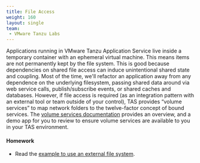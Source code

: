 ```yaml
---
title: File Access
weight: 160
layout: single
team:
 - VMware Tanzu Labs
---
```


Applications running in VMware Tanzu Application Service live inside a temporary container with an ephemeral virtual machine. This means items are not permanently kept by the file system. This is good because dependencies on shared file access can induce unintentional shared state and coupling. Most of the time, we'll refactor an application away from any dependence on the underlying filesystem, passing shared data around via web service calls, publish/subscribe events, or shared caches and databases. However, if file access is required (as an integration pattern with an external tool or team outside of your control), TAS provides “volume services” to map network folders to the twelve-factor concept of bound services. The [volume services documentation](https://docs.pivotal.io/application-service/2-11/devguide/services/using-vol-services.html) provides an overview, and a demo app for you to review to ensure volume services are available to you in your TAS environment.


#### Homework

- Read the [example to use an external file system](https://docs.pivotal.io/application-service/2-11/devguide/services/using-vol-services.html).

